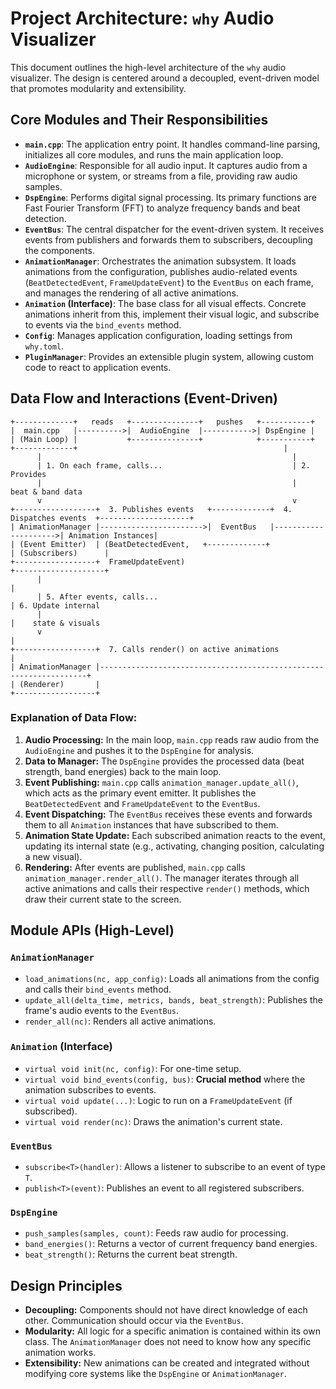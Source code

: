 # Project Architecture: `why` Audio Visualizer

This document outlines the high-level architecture of the `why` audio visualizer. The design is centered around a decoupled, event-driven model that promotes modularity and extensibility.

## Core Modules and Their Responsibilities

*   **`main.cpp`**: The application entry point. It handles command-line parsing, initializes all core modules, and runs the main application loop.
*   **`AudioEngine`**: Responsible for all audio input. It captures audio from a microphone or system, or streams from a file, providing raw audio samples.
*   **`DspEngine`**: Performs digital signal processing. Its primary functions are Fast Fourier Transform (FFT) to analyze frequency bands and beat detection.
*   **`EventBus`**: The central dispatcher for the event-driven system. It receives events from publishers and forwards them to subscribers, decoupling the components.
*   **`AnimationManager`**: Orchestrates the animation subsystem. It loads animations from the configuration, publishes audio-related events (`BeatDetectedEvent`, `FrameUpdateEvent`) to the `EventBus` on each frame, and manages the rendering of all active animations.
*   **`Animation` (Interface)**: The base class for all visual effects. Concrete animations inherit from this, implement their visual logic, and subscribe to events via the `bind_events` method.
*   **`Config`**: Manages application configuration, loading settings from `why.toml`.
*   **`PluginManager`**: Provides an extensible plugin system, allowing custom code to react to application events.

## Data Flow and Interactions (Event-Driven)

```
+-------------+   reads   +---------------+   pushes   +-----------+ 
|  main.cpp   |---------->|  AudioEngine  |----------->| DspEngine | 
| (Main Loop) |           +---------------+            +-----------+ 
+-------------+                                              |
      |                                                        |
      | 1. On each frame, calls...                             | 2. Provides
      |                                                        |    beat & band data
      v                                                        v
+------------------+  3. Publishes events   +-------------+  4. Dispatches events  +--------------------+
| AnimationManager |----------------------->|  EventBus   |--------------------->| Animation Instances|
| (Event Emitter)  | (BeatDetectedEvent,   +-------------+                      | (Subscribers)      |
+------------------+  FrameUpdateEvent)                                        +--------------------+
      |                                                                                |
      | 5. After events, calls...                                                      | 6. Update internal
      |                                                                                |    state & visuals
      v                                                                                |
+------------------+  7. Calls render() on active animations                           |
| AnimationManager |-------------------------------------------------------------------+
| (Renderer)       |
+------------------+
```

### Explanation of Data Flow:

1.  **Audio Processing:** In the main loop, `main.cpp` reads raw audio from the `AudioEngine` and pushes it to the `DspEngine` for analysis.
2.  **Data to Manager:** The `DspEngine` provides the processed data (beat strength, band energies) back to the main loop.
3.  **Event Publishing:** `main.cpp` calls `animation_manager.update_all()`, which acts as the primary event emitter. It publishes the `BeatDetectedEvent` and `FrameUpdateEvent` to the `EventBus`.
4.  **Event Dispatching:** The `EventBus` receives these events and forwards them to all `Animation` instances that have subscribed to them.
5.  **Animation State Update:** Each subscribed animation reacts to the event, updating its internal state (e.g., activating, changing position, calculating a new visual).
6.  **Rendering:** After events are published, `main.cpp` calls `animation_manager.render_all()`. The manager iterates through all active animations and calls their respective `render()` methods, which draw their current state to the screen.

## Module APIs (High-Level)

### `AnimationManager`
*   `load_animations(nc, app_config)`: Loads all animations from the config and calls their `bind_events` method.
*   `update_all(delta_time, metrics, bands, beat_strength)`: Publishes the frame's audio events to the `EventBus`.
*   `render_all(nc)`: Renders all active animations.

### `Animation` (Interface)
*   `virtual void init(nc, config)`: For one-time setup.
*   `virtual void bind_events(config, bus)`: **Crucial method** where the animation subscribes to events.
*   `virtual void update(...)`: Logic to run on a `FrameUpdateEvent` (if subscribed).
*   `virtual void render(nc)`: Draws the animation's current state.

### `EventBus`
*   `subscribe<T>(handler)`: Allows a listener to subscribe to an event of type `T`.
*   `publish<T>(event)`: Publishes an event to all registered subscribers.

### `DspEngine`
*   `push_samples(samples, count)`: Feeds raw audio for processing.
*   `band_energies()`: Returns a vector of current frequency band energies.
*   `beat_strength()`: Returns the current beat strength.

## Design Principles

*   **Decoupling:** Components should not have direct knowledge of each other. Communication should occur via the `EventBus`.
*   **Modularity:** All logic for a specific animation is contained within its own class. The `AnimationManager` does not need to know how any specific animation works.
*   **Extensibility:** New animations can be created and integrated without modifying core systems like the `DspEngine` or `AnimationManager`.
